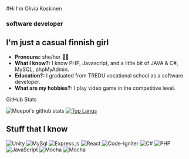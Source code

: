 <!--<div align="center"> <img src="https://github.com/vaksis/vaksis/blob/master/github-header-image.png"> </div>-->
#Hi I'm Olivia Koskinen 
### software developer


## I'm just a casual finnish girl 
- **Pronouns:** she/her :transgender_flag:
- **What I know?:** I know PHP, Javascript, and a little bit of JAVA & C#, MySQL, phpMyAdmin.
- **Education?:** I graduated from TREDU vocational school as a software developer.
- **What are my hobbies?:** I play video game in the competitive level.

<summary>GitHub Stats</summary>

![Moepoi's github stats](https://bad-apple-github-readme.vercel.app/api?show_bg=1&username=vaksis&theme=dark)
[![Top Langs](https://github-readme-stats.vercel.app/api/top-langs/?username=vaksis&langs_count=8&layout=compact&hide_border=1&theme=dark&bg_color=0d1117)](https://github.com/anuraghazra/github-readme-stats)


## Stuff that I know

![Unity](https://img.shields.io/badge/unity-%23000000.svg?style=for-the-badge&logo=unity&logoColor=white)
![MySql](https://img.shields.io/badge/MySQL-005C84?style=for-the-badge&logo=mysql&logoColor=white)
![Express.js](https://img.shields.io/badge/express.js-%23404d59.svg?style=for-the-badge&logo=express&logoColor=%2361DAFB)
![React](https://img.shields.io/badge/react-%2320232a.svg?style=for-the-badge&logo=react&logoColor=%2361DAFB)
![Code-Igniter](https://img.shields.io/badge/CodeIgniter-%23EF4223.svg?style=for-the-badge&logo=codeIgniter&logoColor=white)
![C#](https://img.shields.io/badge/c%23-%23239120.svg?style=for-the-badge&logo=c-sharp&logoColor=white)
![PHP](https://img.shields.io/badge/php-%23777BB4.svg?style=for-the-badge&logo=php&logoColor=white)
![JavaScript](https://img.shields.io/badge/javascript-%23323330.svg?style=for-the-badge&logo=javascript&logoColor=%23F7DF1E)
![Mocha](https://img.shields.io/badge/Mocha-8D6748?style=for-the-badge&logo=Mocha&logoColor=white)
![Mocha](https://img.shields.io/badge/Selenium-43B02A?style=for-the-badge&logo=Selenium&logoColor=white)
























